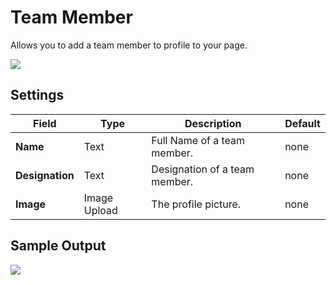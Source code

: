 # Team Member

Allows you to add a team member to profile to your page.

![](http://transvelo.github.io/docs/techmarket/images/team-member-setting.png)

## Settings

| Field | Type | Description | Default
| -- | -- | -- | -- |
| **Name** | Text | Full Name of a team member. | none
| **Designation** | Text |Designation of a team member.| none
| **Image** | Image Upload |The profile picture.| none


## Sample Output

![](http://transvelo.github.io/docs/techmarket/images/output-team-member.png)

